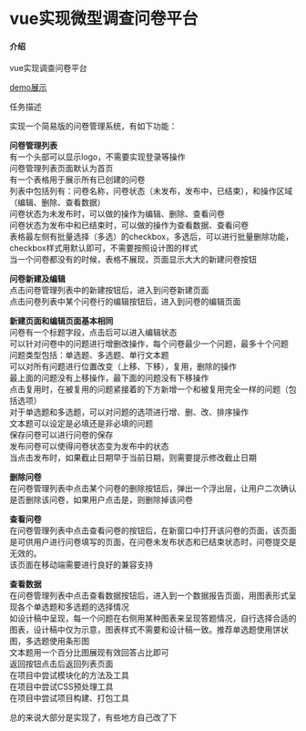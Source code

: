 # vue实现微型调查问卷平台

#### 介绍
vue实现调查问卷平台

<a href='https://fangdadashen.github.io/questionnaire/questionnaire/dist/index#/'>demo展示</a>

任务描述

实现一个简易版的问卷管理系统，有如下功能：

<strong>问卷管理列表</strong><br>
有一个头部可以显示logo，不需要实现登录等操作<br>
问卷管理列表页面默认为首页<br>
有一个表格用于展示所有已创建的问卷<br>
列表中包括列有：问卷名称，问卷状态（未发布，发布中，已结束），和操作区域（编辑、删除、查看数据）<br>
问卷状态为未发布时，可以做的操作为编辑、删除、查看问卷<br>
问卷状态为发布中和已结束时，可以做的操作为查看数据、查看问卷<br>
表格最左侧有批量选择（多选）的checkbox，多选后，可以进行批量删除功能，checkbox样式用默认即可，不需要按照设计图的样式<br>
当一个问卷都没有的时候，表格不展现，页面显示大大的新建问卷按钮<br>

<strong>问卷新建及编辑</strong><br>
点击问卷管理列表中的新建按钮后，进入到问卷新建页面<br>
点击问卷列表中某个问卷行的编辑按钮后，进入到问卷的编辑页面<br>

<strong>新建页面和编辑页面基本相同</strong><br>
问卷有一个标题字段，点击后可以进入编辑状态<br>
可以针对问卷中的问题进行增删改操作，每个问卷最少一个问题，最多十个问题<br>
问题类型包括：单选题、多选题、单行文本题<br>
可以对所有问题进行位置改变（上移、下移），复用，删除的操作<br>
最上面的问题没有上移操作，最下面的问题没有下移操作<br>
点击复用时，在被复用的问题紧接着的下方新增一个和被复用完全一样的问题（包括选项）<br>
对于单选题和多选题，可以对问题的选项进行增、删、改、排序操作<br>
文本题可以设定是必填还是非必填的问题<br>
保存问卷可以进行问卷的保存<br>
发布问卷可以使得问卷状态变为发布中的状态<br>
当点击发布时，如果截止日期早于当前日期，则需要提示修改截止日期<br>

<strong>删除问卷</strong><br>
在问卷管理列表中点击某个问卷的删除按钮后，弹出一个浮出层，让用户二次确认是否删除该问卷，如果用户点击是，则删除掉该问卷<br>

<strong>查看问卷</strong><br>
在问卷管理列表中点击查看问卷的按钮后，在新窗口中打开该问卷的页面，该页面是可供用户进行问卷填写的页面，在问卷未发布状态和已结束状态时，问卷提交是无效的。<br>
该页面在移动端需要进行良好的兼容支持<br>

<strong>查看数据</strong><br>
在问卷管理列表中点击查看数据按钮后，进入到一个数据报告页面，用图表形式呈现各个单选题和多选题的选择情况<br>
如设计稿中呈现，每一个问题在右侧用某种图表来呈现答题情况，自行选择合适的图表，设计稿中仅为示意，图表样式不需要和设计稿一致。推荐单选题使用饼状图，多选题使用条形图<br>
文本题用一个百分比图展现有效回答占比即可<br>
返回按钮点击后返回列表页面<br>
在项目中尝试模块化的方法及工具<br>
在项目中尝试CSS预处理工具<br>
在项目中尝试项目构建、打包工具<br>

总的来说大部分是实现了，有些地方自己改了下
